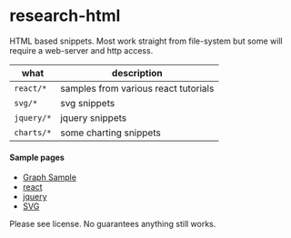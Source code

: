# research-html

HTML based snippets.
Most work straight from file-system but some will require a web-server and http access.

what | description
-----|------------
`react/*` | samples from various react tutorials
`svg/*` | svg snippets
`jquery/*` | jquery snippets
`charts/*` | some charting snippets

#### Sample pages

* [Graph Sample](http://roybailey.github.io/research-html/public/charts/flare.html)
* [react](http://roybailey.github.io/research-html/public/react/index.html)
* [jquery](http://roybailey.github.io/research-html/public/jquery/sample.html)
* [SVG](http://roybailey.github.io/research-html/public/svg/svg.html)



Please see license.  No guarantees anything still works.
